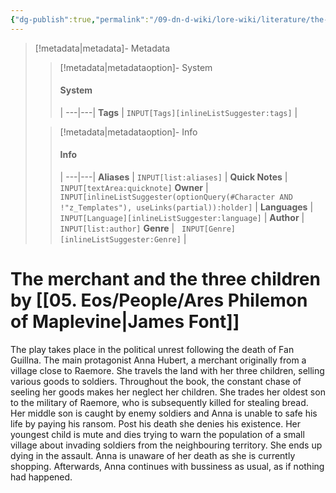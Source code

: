 ```yaml
---
{"dg-publish":true,"permalink":"/09-dn-d-wiki/lore-wiki/literature/the-merchant-and-the-three-children/","tags":["#Literature"]}
---
```



> [!metadata|metadata]- Metadata 
>> [!metadata|metadataoption]- System
>> #### System
>>  |
>> ---|---|
> **Tags** | `INPUT[Tags][inlineListSuggester:tags]` |
>
>> [!metadata|metadataoption]- Info
>> #### Info
>>  |
>> ---|---|
>> **Aliases** | `INPUT[list:aliases]` |
>> **Quick Notes** |  `INPUT[textArea:quicknote]`
>> **Owner** | `INPUT[inlineListSuggester(optionQuery(#Character AND !"z_Templates"), useLinks(partial)):holder]` |
>>  **Languages** |   `INPUT[Language][inlineListSuggester:language]` |
>>  **Author** |  `INPUT[list:author]`
>>  **Genre** |   `INPUT[Genre][inlineListSuggester:Genre]` |

# The merchant and the three children **by** [[05. Eos/People/Ares Philemon of Maplevine\|James Font]]
The play takes place in the political unrest following the death of Fan Guillna.
The main protagonist Anna Hubert, a merchant originally from a village close to Raemore. She travels the land with her three children, selling various goods to soldiers. 
Throughout the book, the constant chase of seeling her goods makes her neglect her children. 
She trades her oldest son to the military of Raemore, who is subsequently killed for stealing bread. 
Her middle son is caught by enemy soldiers and Anna is unable to safe his life by paying his ransom. Post his death she denies his existence.
Her youngest child is mute and dies trying to warn the population of a small village about invading soldiers from the neighbouring territory. She ends up dying in the assault. 
Anna is unaware of her death as she is currently shopping. 
Afterwards, Anna continues with bussiness as usual, as if nothing had happened. 

